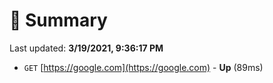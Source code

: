 # 📖 Summary
Last updated: **3/19/2021, 9:36:17 PM**

- `GET` [https://google.com](https://google.com) - **Up** (89ms)
